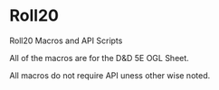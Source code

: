 # Roll20
Roll20 Macros and API Scripts

All of the macros are for the D&D 5E OGL Sheet.

All macros do not require API uness other wise noted.
